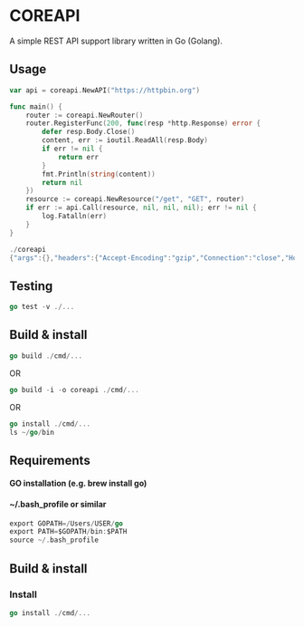 # COREAPI

A simple REST API support library written in Go (Golang).


## Usage
```go
var api = coreapi.NewAPI("https://httpbin.org")

func main() {
	router := coreapi.NewRouter()
	router.RegisterFunc(200, func(resp *http.Response) error {
		defer resp.Body.Close()
		content, err := ioutil.ReadAll(resp.Body)
		if err != nil {
			return err
		}
		fmt.Println(string(content))
		return nil
	})
	resource := coreapi.NewResource("/get", "GET", router)
	if err := api.Call(resource, nil, nil, nil); err != nil {
		log.Fatalln(err)
	}
}
```

```go
./coreapi
{"args":{},"headers":{"Accept-Encoding":"gzip","Connection":"close","Host":"httpbin.org","User-Agent":"Go-http-client/1.1"},"origin":"82.37.173.154","url":"https://httpbin.org/get"}
```

## Testing
```go
go test -v ./...
```

## Build & install 
```go
go build ./cmd/...
```
OR
```go
go build -i -o coreapi ./cmd/...
```
OR
```go
go install ./cmd/...
ls ~/go/bin
```


## Requirements
#### GO installation (e.g. brew install go)
#### ~/.bash_profile or similar
```go
export GOPATH=/Users/USER/go
export PATH=$GOPATH/bin:$PATH
source ~/.bash_profile
```

## Build & install 
### Install
```go
go install ./cmd/...
```